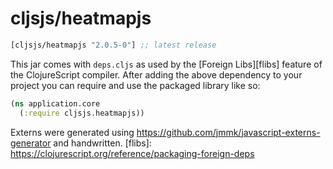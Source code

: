 # cljsjs/heatmapjs

[](dependency)
```clojure
[cljsjs/heatmapjs "2.0.5-0"] ;; latest release
```
[](/dependency)

This jar comes with `deps.cljs` as used by the [Foreign Libs][flibs] feature
of the ClojureScript compiler. After adding the above dependency to your project
you can require and use the packaged library like so:

```clojure
(ns application.core
  (:require cljsjs.heatmapjs))

```

Externs were generated using https://github.com/jmmk/javascript-externs-generator and handwritten.
[flibs]: https://clojurescript.org/reference/packaging-foreign-deps